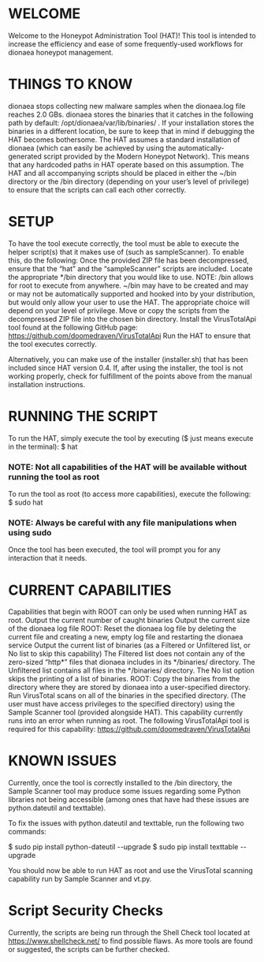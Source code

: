 # WELCOME
Welcome to the Honeypot Administration Tool (HAT)! This tool is intended to increase the efficiency and ease of some frequently-used workflows for dionaea honeypot management.

# THINGS TO KNOW
dionaea stops collecting new malware samples when the dionaea.log file reaches 2.0 GBs.
dionaea stores the binaries that it catches in the following path by default: /opt/dionaea/var/lib/binaries/	. If your installation stores the binaries in a different location, be sure to keep that in mind if debugging the HAT becomes bothersome.
The HAT assumes a standard installation of dionaea (which can easily be achieved by using the automatically-generated script provided by the Modern Honeypot Network). This means that any hardcoded paths in HAT operate based on this assumption.
The HAT and all accompanying scripts should be placed in either the ~/bin directory or the /bin directory (depending on your user’s level of privilege) to ensure that the scripts can call each other correctly.

# SETUP
To have the tool execute correctly, the tool must be able to execute the helper script(s) that it makes use of (such as sampleScanner). To enable this, do the following:
Once the provided ZIP file has been decompressed, ensure that the “hat” and the “sampleScanner” scripts are included.
Locate the appropriate */bin directory that you would like to use. NOTE: /bin allows for root to execute from anywhere. ~/bin may have to be created and may or may not be automatically supported and hooked into by your distribution, but would only allow your user to use the HAT. The appropriate choice will depend on your level of privilege.
Move or copy the scripts from the decompressed ZIP file into the chosen bin directory.
Install the VirusTotalApi tool found at the following GitHub page: https://github.com/doomedraven/VirusTotalApi
Run the HAT to ensure that the tool executes correctly.

Alternatively, you can make use of the installer (installer.sh) that has been included since HAT version 0.4. If, after using the installer, the tool is not working properly, check for fulfillment of the points above from the manual installation instructions.

# RUNNING THE SCRIPT
To run the HAT, simply execute the tool by executing ($ just means execute in the terminal):
$ hat
### NOTE: Not all capabilities of the HAT will be available without running the tool as root

To run the tool as root (to access more capabilities), execute the following:
$ sudo hat
### NOTE: Always be careful with any file manipulations when using sudo

Once the tool has been executed, the tool will prompt you for any interaction that it needs.

# CURRENT CAPABILITIES
Capabilities that begin with ROOT can only be used when running HAT as root.
Output the current number of caught binaries
Output the current size of the dionaea log file
ROOT: Reset the dionaea log file by deleting the current file and creating a new, empty log file and restarting the dionaea service
Output the current list of binaries (as a Filtered or Unfiltered list, or No list to skip this capability)
The Filtered list does not contain any of the zero-sized “http*” files that dionaea includes in its */binaries/ directory.
The Unfiltered list contains all files in the */binaries/ directory.
The No list option skips the printing of a list of binaries.
ROOT: Copy the binaries from the directory where they are stored by dionaea into a user-specified directory.
Run VirusTotal scans on all of the binaries in the specified directory. (The user must have access privileges to the specified directory) using the Sample Scanner tool (provided alongside HAT). This capability currently runs into an error when running as root.
The following VirusTotalApi tool is required for this capability: https://github.com/doomedraven/VirusTotalApi

# KNOWN ISSUES
Currently, once the tool is correctly installed to the /bin directory, the Sample Scanner tool may produce some issues regarding some Python libraries not being accessible (among ones that have had these issues are python.dateutil and texttable).

To fix the issues with python.dateutil and texttable, run the following two commands:

$ sudo pip install python-dateutil --upgrade
$ sudo pip install texttable --upgrade

You should now be able to run HAT as root and use the VirusTotal scanning capability run by Sample Scanner and vt.py.

# Script Security Checks
Currently, the scripts are being run through the Shell Check tool located at https://www.shellcheck.net/ to find possible flaws. As more tools are found or suggested, the scripts can be further checked.
